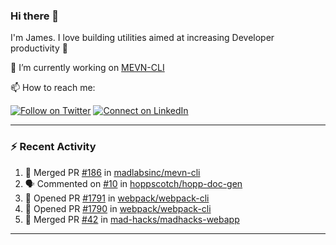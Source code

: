 ### Hi there 👋

I'm James. I love building utilities aimed at increasing Developer productivity :raised_hands: 

🔭 I’m currently working on [MEVN-CLI](https://github.com/madlabsinc/mevn-cli)

📫 How to reach me:

[![Follow on Twitter](https://img.shields.io/badge/--twitter?label=Twitter&logo=Twitter&style=social)](https://twitter.com/james_madhacks) [![Connect on LinkedIn](https://img.shields.io/badge/--linkedin?label=LinkedIn&logo=LinkedIn&style=social)](https://www.linkedin.com/in/jamesgeorge007)

---

### :zap: Recent Activity

<!--START_SECTION:activity-->
1. 🎉 Merged PR [#186](https://github.com//madlabsinc/mevn-cli/pull/186) in [madlabsinc/mevn-cli](https://github.com//madlabsinc/mevn-cli)
2. 🗣 Commented on [#10](https://github.com//hoppscotch/hopp-doc-gen/issues/10) in [hoppscotch/hopp-doc-gen](https://github.com//hoppscotch/hopp-doc-gen)
3. 💪 Opened PR [#1791](https://github.com//webpack/webpack-cli/pull/1791) in [webpack/webpack-cli](https://github.com//webpack/webpack-cli)
4. 💪 Opened PR [#1790](https://github.com//webpack/webpack-cli/pull/1790) in [webpack/webpack-cli](https://github.com//webpack/webpack-cli)
5. 🎉 Merged PR [#42](https://github.com//mad-hacks/madhacks-webapp/pull/42) in [mad-hacks/madhacks-webapp](https://github.com//mad-hacks/madhacks-webapp)
<!--END_SECTION:activity-->

---

<!--
**jamesgeorge007/jamesgeorge007** is a ✨ _special_ ✨ repository because its `README.md` (this file) appears on your GitHub profile.

Here are some ideas to get you started:

- 🌱 I’m currently learning ...
- 👯 I’m looking to collaborate on ...
- 🤔 I’m looking for help with ...
- 💬 Ask me about ...
- 😄 Pronouns: ...
- ⚡ Fun fact: ...
-->
